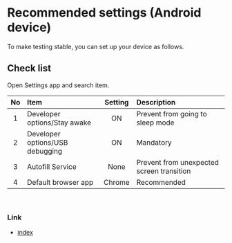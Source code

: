 # Recommended settings (Android device)

To make testing stable, you can set up your device as follows.

## Check list

Open Settings app and search item.

| No  | Item                            | Setting | Description                               |
|:---:|:--------------------------------|:-------:|:------------------------------------------|
|  1  | Developer options/Stay awake    |   ON    | Prevent from going to sleep mode          |
|  2  | Developer options/USB debugging |   ON    | Mandatory                                 |
|  3  | Autofill Service                |  None   | Prevent from unexpected screen transition |
|  4  | Default browser app             | Chrome  | Recommended                               |

<br>

### Link

- [index](../../index.md)

<br>
